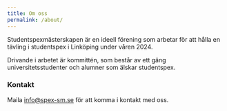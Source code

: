 ```yaml
---
title: Om oss
permalink: /about/
---
```

Studentspexmästerskapen är en ideell förening som arbetar för att hålla en tävling i studentspex i Linköping under våren 2024. 

Drivande i arbetet är kommittén, som består av ett gäng universitetsstudenter och alumner som älskar studentspex. 

<h3>Kontakt</h3>
Maila <a href="mailto:info@spex-sm.se">info@spex-sm.se</a> för att komma i kontakt med oss.



